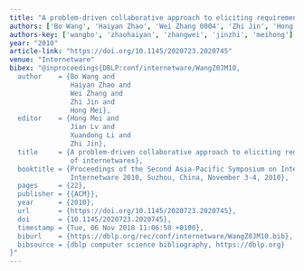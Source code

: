 ```yaml
---
title: "A problem-driven collaborative approach to eliciting requirements of internetwares"
authors: ['Bo Wang', 'Haiyan Zhao', 'Wei Zhang 0004', 'Zhi Jin', 'Hong Mei']
authors-key: ['wangbo', 'zhaohaiyan', 'zhangwei', 'jinzhi', 'meihong']
year: "2010"
article-link: "https://doi.org/10.1145/2020723.2020745"
venue: "Internetware"
bibex: "@inproceedings{DBLP:conf/internetware/WangZ0JM10,
  author    = {Bo Wang and
               Haiyan Zhao and
               Wei Zhang and
               Zhi Jin and
               Hong Mei},
  editor    = {Hong Mei and
               Jian Lv and
               Xuandong Li and
               Zhi Jin},
  title     = {A problem-driven collaborative approach to eliciting requirements
               of internetwares},
  booktitle = {Proceedings of the Second Asia-Pacific Symposium on Internetware,
               Internetware 2010, Suzhou, China, November 3-4, 2010},
  pages     = {22},
  publisher = {{ACM}},
  year      = {2010},
  url       = {https://doi.org/10.1145/2020723.2020745},
  doi       = {10.1145/2020723.2020745},
  timestamp = {Tue, 06 Nov 2018 11:06:50 +0100},
  biburl    = {https://dblp.org/rec/conf/internetware/WangZ0JM10.bib},
  bibsource = {dblp computer science bibliography, https://dblp.org}
}"
---
```

